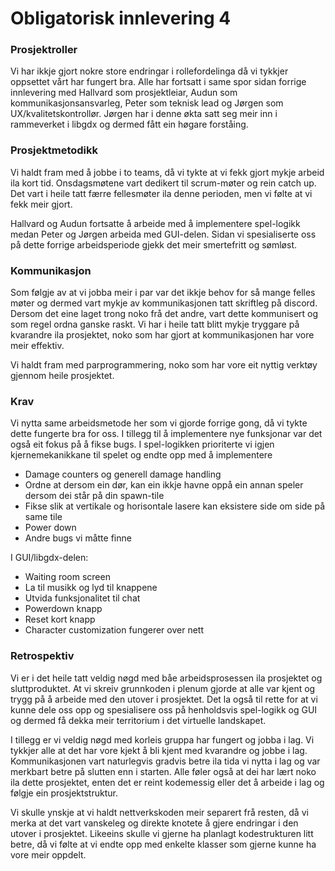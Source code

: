 # Obligatorisk innlevering 4

### Prosjektroller

Vi har ikkje gjort nokre store endringar i rollefordelinga då vi tykkjer oppsettet vårt har fungert bra. Alle har fortsatt i same spor sidan forrige innlevering med Hallvard som prosjektleiar, Audun som kommunikasjonsansvarleg, Peter som teknisk lead og Jørgen som UX/kvalitetskontrollør. Jørgen har i denne økta satt seg meir inn i rammeverket i libgdx og dermed fått ein høgare forståing.

### Prosjektmetodikk

Vi haldt fram med å jobbe i to teams, då vi tykte at vi fekk gjort mykje arbeid ila kort tid. Onsdagsmøtene vart dedikert til scrum-møter og rein catch up. Det vart i heile tatt færre fellesmøter ila denne perioden, men vi følte at vi fekk meir gjort.
 
Hallvard og Audun fortsatte å arbeide med å implementere spel-logikk medan Peter og Jørgen arbeida med GUI-delen. Sidan vi spesialiserte oss på dette forrige arbeidsperiode gjekk det meir smertefritt og sømløst. 

### Kommunikasjon

Som følgje av at vi jobba meir i par var det ikkje behov for så mange felles møter og dermed vart mykje av kommunikasjonen tatt skriftleg på discord. Dersom det eine laget trong noko frå det andre, vart dette kommunisert og som regel ordna ganske raskt. Vi har i heile tatt blitt mykje tryggare på kvarandre ila prosjektet, noko som har gjort at kommunikasjonen har vore meir effektiv. 
 
Vi haldt fram med parprogrammering, noko som har vore eit nyttig verktøy gjennom heile prosjektet. 

### Krav

Vi nytta same arbeidsmetode her som vi gjorde forrige gong, då vi tykte dette fungerte bra for oss. I tillegg til å implementere nye funksjonar var det også eit fokus på å fikse bugs. I spel-logikken prioriterte vi igjen kjernemekanikkane til spelet og endte opp med å implementere
- Damage counters og generell damage handling
- Ordne at dersom ein dør, kan ein ikkje havne oppå ein annan speler dersom dei står på din spawn-tile
- Fikse slik at vertikale og horisontale lasere kan eksistere side om side på same tile
- Power down
- Andre bugs vi måtte finne
 
I GUI/libgdx-delen: 
- Waiting room screen
- La til musikk og lyd til knappene
- Utvida funksjonalitet til chat
- Powerdown knapp
- Reset kort knapp
- Character customization fungerer over nett

### Retrospektiv

Vi er i det heile tatt veldig nøgd med båe arbeidsprosessen ila prosjektet og sluttproduktet. At vi skreiv grunnkoden i plenum gjorde at alle var kjent og trygg på å arbeide med den utover i prosjektet. Det la også til rette for at vi kunne dele oss opp og spesialisere oss på henholdsvis spel-logikk og GUI og dermed få dekka meir territorium i det virtuelle landskapet. 
 
I tillegg er vi veldig nøgd med korleis gruppa har fungert og jobba i lag. Vi tykkjer alle at det har vore kjekt å bli kjent med kvarandre og jobbe i lag. Kommunikasjonen vart naturlegvis gradvis betre ila tida vi nytta i lag og var merkbart betre på slutten enn i starten. Alle føler også at dei har lært noko ila dette prosjektet, enten det er reint kodemessig eller det å arbeide i lag og følgje ein prosjektstruktur. 
 
Vi skulle ynskje at vi haldt nettverkskoden meir separert frå resten, då vi merka at det vart vanskeleg og direkte knotete å gjere endringar i den utover i prosjektet. Likeeins skulle vi gjerne ha planlagt kodestrukturen litt betre, då vi følte at vi endte opp med enkelte klasser som gjerne kunne ha vore meir oppdelt. 


